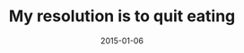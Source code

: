 ---
layout: base.njk
title : 'My resolution is to quit eating' 
view_title : 'My resolution is to quit eating' 
year : '2015' 
date : '2015-01-06' 
img_file : '/drawing/myresolutionistoquiteating.png' 
html_file : 'myresolutionistoquiteating' 
next_html : 'icouldloveyouforever.html' 
year_order : '1' 
permalink : "title/{{html_file}}.html"
---